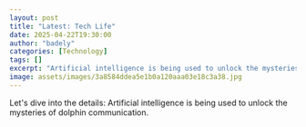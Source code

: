 ```yaml
---
layout: post
title: "Latest: Tech Life"
date: 2025-04-22T19:30:00
author: "badely"
categories: [Technology]
tags: []
excerpt: "Artificial intelligence is being used to unlock the mysteries of dolphin communication."
image: assets/images/3a8584ddea5e1b0a120aaa03e18c3a38.jpg
---
```


Let's dive into the details: Artificial intelligence is being used to unlock the mysteries of dolphin communication.

